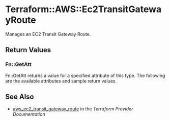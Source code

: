 # Terraform::AWS::Ec2TransitGatewayRoute

Manages an EC2 Transit Gateway Route.

## Return Values

### Fn::GetAtt

Fn::GetAtt returns a value for a specified attribute of this type. The following are the available attributes and sample return values.

## See Also

* [aws_ec2_transit_gateway_route](https://www.terraform.io/docs/providers/aws/r/ec2_transit_gateway_route.html) in the _Terraform Provider Documentation_